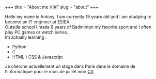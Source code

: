 +++
title = "About me 🇫🇷"
slug = "about"
+++

Hello my name is Antony, I am currently 19 years old and I am studying to become an IT engineer at ESIEA.  
Outside school I made 8 years of Badminton my favorite sport and I often play PC games or watch series.  
Im actually learning :  
- Python  
- C   
- HTML / CSS & Javascript

 Je cherche actuellement un stage dans Paris dans le domaine de l'informatique pour le mois de juillet mon [CV](https://bit.ly/2Tr03IG "Mon CV").
